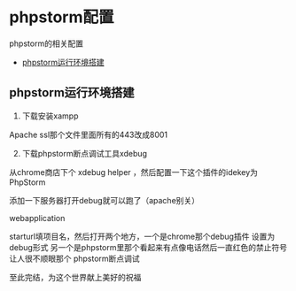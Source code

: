 # phpstorm配置

phpstorm的相关配置
* [phpstorm运行环境搭建](#phpstorm运行环境搭建)

## phpstorm运行环境搭建 
 
1. 下载安装xampp

Apache ssl那个文件里面所有的443改成8001 

2. 下载phpstorm断点调试工具xdebug 

从chrome商店下个 xdebug helper ，然后配置一下这个插件的idekey为PhpStorm

添加一下服务器打开debug就可以跑了（apache别关）

webapplication

starturl填项目名，然后打开两个地方，一个是chrome那个debug插件 
设置为debug形式 
另一个是phpstorm里那个看起来有点像电话然后一直红色的禁止符号让人很不顺眼那个 
phpstorm断点调试

至此完结，为这个世界献上美好的祝福